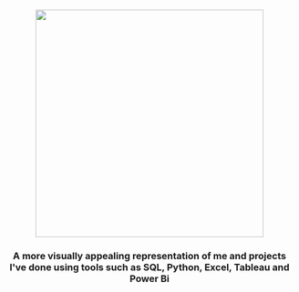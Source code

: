 <h1 align="center">
  <img src="https://media.giphy.com/media/9JrkkDoJuU0FbdbUZU/giphy.gif" width="400px"/>
</h1>
  
<h3 align="center">
   A more visually appealing representation of me and projects I've done using tools such as SQL, Python, Excel, Tableau and Power Bi
</h3>

